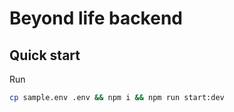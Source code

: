 # Beyond life backend

## Quick start

Run

```sh
cp sample.env .env && npm i && npm run start:dev
```

